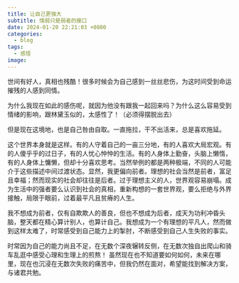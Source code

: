 ```yaml
---
title: 让自己更强大
subtitle: 懦弱只是弱者的接口
date: 2024-01-20 22:21:03 +0800
categories:
  - blog
tags:
  - 感悟
image:
---
```



世间有好人，真相也残酷！很多时候会为自己感到一丝丝悲伤，为这时间受到命运摧残的人感到同情。

为什么我现在如此的感伤呢，就因为他没有跟我一起回来吗？为什么这么容易受到情绪的影响，跟林黛玉似的，太感性了！（必须得摆脱出去）

但是现在这境地，也是自己咎由自取。一直拖拉，干不出活来，总是喜欢拖延。

这个世界本身就是这样。有的人守着自己的一亩三分地，有的人喜欢大局宏观。有的人傻乎乎的过日子，有的人忧心忡忡的生活。有的人身体上勤奋，头脑上懒惰，有的人身体上慵懒，但却十分喜欢思考。当然举例的都是两种极端，不同的人可能介于这些描述中间过渡状态。显然，我更偏向前者。理想的社会当然是前者，富足且幸福；然而现实的社会却往往是后者。过于理想主义的人，世界观容易崩塌。成为生活中的强者要么认识到社会的真相，重新构想的一套世界观，要么拒绝与外界接触，局限于眼前，过着最平凡且贫瘠的人生。

我不想成为前者，仅有自欺欺人的善良，但也不想成为后者，成天为功利冲昏头脑，整天都在精心算计别人，也算计自己。我想成为一个有理想的平凡人，然而做到这样太难了，时常感受到自己能力上的掣肘，不断感受到自己人生失败的事实。

时常因为自己的能力尚且不足，在无数个深夜辗转反侧，在无数次独自出爬山和骑车乱逛中感受心理和生理上的煎熬！
虽然现在也不知道要如何如何，未来在哪里，现在也沉浸在无数次失败的痛苦中，但我仍然在面对，希望能找到解决方案，与诸君共勉。